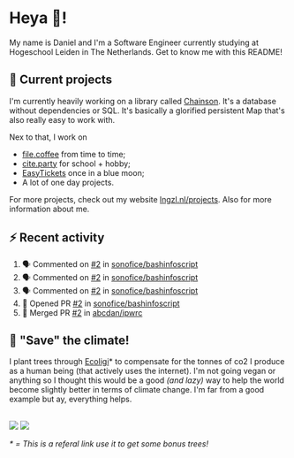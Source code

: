 # Heya 👋!

My name is Daniel and I'm a Software Engineer currently studying at Hogeschool Leiden in The Netherlands. Get to know me with this README!

## 💪 Current projects
I'm currently heavily working on a library called [Chainson](https://github.com/abcdan/chainson). It's a database without dependencies or SQL. It's basically a glorified persistent Map that's also really easy to work with.

Nex to that, I work on
- [file.coffee](https://file.coffee) from time to time;
- [cite.party](https://cite.party) for school + hobby;
- [EasyTickets](https://easytickets.xyz) once in a blue moon;
- A lot of one day projects.

For more projects, check out my website [lngzl.nl/projects](https://lngzl.nl/projects). Also for more information about me.

## ⚡ Recent activity
<!--START_SECTION:activity-->
1. 🗣 Commented on [#2](https://github.com/sonofice/bashinfoscript/issues/2) in [sonofice/bashinfoscript](https://github.com/sonofice/bashinfoscript)
2. 🗣 Commented on [#2](https://github.com/sonofice/bashinfoscript/issues/2) in [sonofice/bashinfoscript](https://github.com/sonofice/bashinfoscript)
3. 🗣 Commented on [#2](https://github.com/sonofice/bashinfoscript/issues/2) in [sonofice/bashinfoscript](https://github.com/sonofice/bashinfoscript)
4. 💪 Opened PR [#2](https://github.com/sonofice/bashinfoscript/pull/2) in [sonofice/bashinfoscript](https://github.com/sonofice/bashinfoscript)
5. 🎉 Merged PR [#2](https://github.com/abcdan/ipwrc/pull/2) in [abcdan/ipwrc](https://github.com/abcdan/ipwrc)
<!--END_SECTION:activity-->

## 🌳 "Save" the climate!
I plant trees through <a href="https://ecologi.com/lngzl?r=6005cc57f70194001deaedfa">Ecoligi</a>* to compensate for the tonnes of co2 I produce as a human being (that actively uses the internet). I'm not going vegan or anything so I thought this would be a good _(and lazy)_ way to help the world become slightly better in terms of climate change. I'm far from a good example but ay, everything helps.

<br><a href="https://ecologi.com/lngzl?r=6005cc57f70194001deaedfa"><img src="https://img.shields.io/ecologi/trees/lngzl"></a> <a href="https://ecologi.com/lngzl?r=6005cc57f70194001deaedfa"><img src="https://img.shields.io/ecologi/carbon/lngzl"></a>



_\* = This is a referal link use it to get some bonus trees!_
